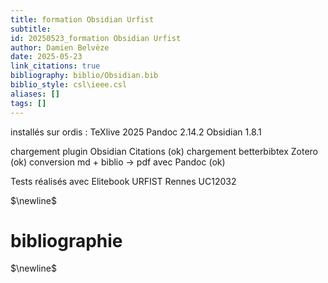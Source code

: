 ```yaml
---
title: formation Obsidian Urfist
subtitle:
id: 20250523_formation Obsidian Urfist
author: Damien Belvèze
date: 2025-05-23
link_citations: true
bibliography: biblio/Obsidian.bib
biblio_style: csl\ieee.csl
aliases: []
tags: []
---
```

installés sur ordis : 
TeXlive 2025
Pandoc 2.14.2
Obsidian 1.8.1

chargement plugin Obsidian Citations (ok)
chargement betterbibtex Zotero (ok)
conversion md + biblio -> pdf avec Pandoc (ok) 

Tests réalisés avec Elitebook URFIST Rennes UC12032


$\newline$
# bibliographie
$\newline$






